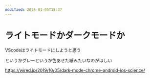 ```yaml
---
modified: 2025-01-05T18:37
---
```

# ライトモードかダークモードか

VScodeはライトモードにしようと思う

というかグレーというか色あせた紙みたいなのがほしい

https://wired.jp/2019/10/05/dark-mode-chrome-android-ios-science/